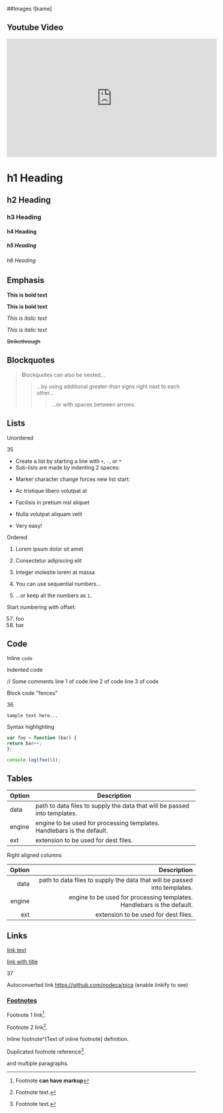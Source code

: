 
##Images
![kame]

## Youtube Video
<iframe width="560" height="315" src="https://www.youtube.com/embed/UV5XUUO9a9w?si=T0AmpMw1rIZhKr5s" title="YouTube video player" frameborder="0" allow="accelerometer; autoplay; clipboard-write; encrypted-media; gyroscope; picture-in-picture; web-share" referrerpolicy="strict-origin-when-cross-origin" allowfullscreen></iframe>




# h1 Heading
## h2 Heading
### h3 Heading
#### h4 Heading
##### h5 Heading
###### h6 Heading

## Emphasis

**This is bold text**

__This is bold text__

*This is italic text*

_This is italic text_

~~Strikethrough~~

## Blockquotes

> Blockquotes can also be nested...
>> ...by using additional greater-than signs right next to each other...
> > > ...or with spaces between arrows.

## Lists

Unordered

35

+ Create a list by starting a line with `+`, `-`, or `*`
+ Sub-lists are made by indenting 2 spaces:
- Marker character change forces new list start:
* Ac tristique libero volutpat at
+ Facilisis in pretium nisl aliquet
- Nulla volutpat aliquam velit
+ Very easy!

Ordered

1. Lorem ipsum dolor sit amet
2. Consectetur adipiscing elit
3. Integer molestie lorem at massa

1. You can use sequential numbers...
1. ...or keep all the numbers as `1.`

Start numbering with offset:

57. foo
1. bar
## Code

Inline `code`

Indented code

// Some comments
line 1 of code
line 2 of code
line 3 of code

Block code "fences"

36

```
Sample text here...
```

Syntax highlighting

``` js
var foo = function (bar) {
return bar++;
};

console.log(foo(5));
```

## Tables

| Option | Description |
| ------ | ----------- |
| data | path to data files to supply the data that will be passed into templates. |
| engine | engine to be used for processing templates. Handlebars is the default. |
| ext | extension to be used for dest files. |

Right aligned columns

| Option | Description |
| ------:| -----------:|
| data | path to data files to supply the data that will be passed into templates. |
| engine | engine to be used for processing templates. Handlebars is the default. |
| ext | extension to be used for dest files. |

## Links

[link text](http://dev.nodeca.com)

[link with title](http://nodeca.github.io/pica/demo/ "title text!")

37

Autoconverted link https://github.com/nodeca/pica (enable linkify to see)

### [Footnotes](https://github.com/markdown-it/markdown-it-footnote)

Footnote 1 link[^first].

Footnote 2 link[^second].

Inline footnote^[Text of inline footnote] definition.

Duplicated footnote reference[^second].

[^first]: Footnote **can have markup**

and multiple paragraphs.

[^second]: Footnote text.
